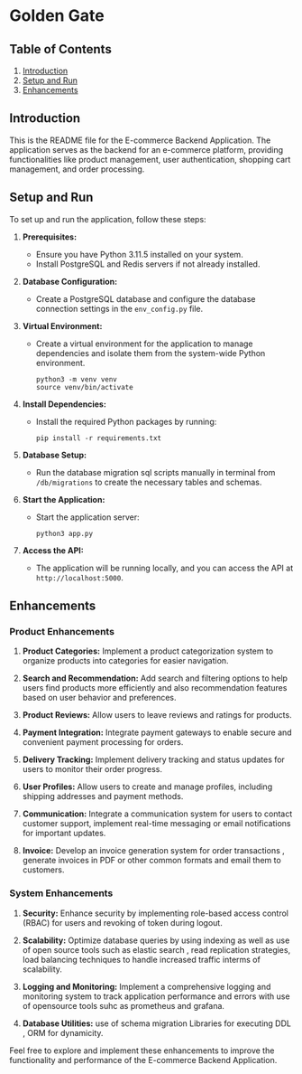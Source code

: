 # Golden Gate

## Table of Contents
1. [Introduction](#introduction)
2. [Setup and Run](#setup-and-run)
3. [Enhancements](#enhancements)

## Introduction

This is the README file for the E-commerce Backend Application. The application serves as the backend for an e-commerce platform, providing functionalities like product management, user authentication, shopping cart management, and order processing.

## Setup and Run

To set up and run the application, follow these steps:

1. **Prerequisites:**
   - Ensure you have Python 3.11.5 installed on your system.
   - Install PostgreSQL and Redis servers if not already installed.

2. **Database Configuration:**
   - Create a PostgreSQL database and configure the database connection settings in the `env_config.py` file.

3. **Virtual Environment:**
   - Create a virtual environment for the application to manage dependencies and isolate them from the system-wide Python environment.
        ```
        python3 -m venv venv
        source venv/bin/activate
        ```

5. **Install Dependencies:**
   - Install the required Python packages by running:
     ```
     pip install -r requirements.txt
     ```

6. **Database Setup:**
   - Run the database migration sql scripts manually in terminal from `/db/migrations` to create the necessary tables and schemas.

7. **Start the Application:**
   - Start the application server:
     ```
     python3 app.py
     ```

8. **Access the API:**
   - The application will be running locally, and you can access the API at `http://localhost:5000`.

## Enhancements

### Product Enhancements

1. **Product Categories:** Implement a product categorization system to organize products into categories for easier navigation.

2. **Search and Recommendation:** Add search and filtering options to help users find products more efficiently and also recommendation features based on user behavior and preferences.

3. **Product Reviews:** Allow users to leave reviews and ratings for products.

4. **Payment Integration:** Integrate payment gateways to enable secure and convenient payment processing for orders.

5. **Delivery Tracking:** Implement delivery tracking and status updates for users to monitor their order progress.

6. **User Profiles:** Allow users to create and manage profiles, including shipping addresses and payment methods.

7. **Communication:** Integrate a communication system for users to contact customer support, implement real-time messaging or email notifications for important updates.

8. **Invoice:** Develop an invoice generation system for order transactions , generate invoices in PDF or other common formats and email them to customers.

### System Enhancements

1. **Security:** Enhance security by implementing role-based access control (RBAC) for users and revoking of token during logout.

2. **Scalability:** Optimize database queries by using indexing as well as use of open source tools such as elastic search , read replication strategies, load balancing techniques to handle increased traffic interms of scalability.

3. **Logging and Monitoring:** Implement a comprehensive logging and monitoring system to track application performance and errors with use of opensource tools suhc as prometheus and grafana.

4. **Database Utilities:** use of schema migration Libraries for executing DDL , ORM for dynamicity.



Feel free to explore and implement these enhancements to improve the functionality and performance of the E-commerce Backend Application.
